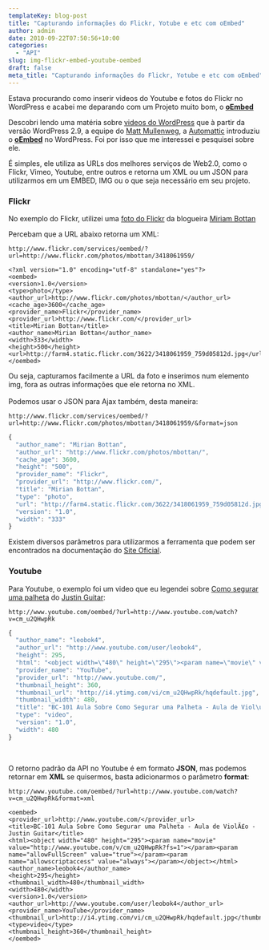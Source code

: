 ```yaml
---
templateKey: blog-post
title: "Capturando informações do Flickr, Yotube e etc com oEmbed"
author: admin
date: 2010-09-22T07:50:56+10:00
categories:
  - "API"
slug: img-flickr-embed-youtube-oembed
draft: false
meta_title: "Capturando informações do Flickr, Yotube e etc com oEmbed"
---
```


Estava procurando como inserir videos do Youtube e fotos do Flickr no WordPress e acabei me deparando com um Projeto muito bom, o [**oEmbed**](http://www.oembed.com/)

Descobri lendo uma matéria sobre [videos do WordPress](http://meiobit.com/69943/coloque-videos-youtube-wordpress-sem-plugins/) que à partir da versão WordPress 2.9, a equipe do [Matt Mullenweg](http://ma.tt/), a [Automattic](http://automattic.com/ ) introduziu o [**oEmbed**](http://www.oembed.com/) no WordPress. Foi por isso que me interessei e pesquisei sobre ele.

É simples, ele utiliza as URLs dos melhores serviços de Web2.0, como o Flickr, Vimeo, Youtube, entre outros e retorna um XML ou um JSON para utilizarmos em um EMBED, IMG ou o que seja necessário em seu projeto.

### Flickr

No exemplo do Flickr, utilizei uma [foto do Flickr](http://www.flickr.com/photos/mbottan/3418061959/) da blogueira [Miriam Bottan](http://substantivolatil.com/)

Percebam que a URL abaixo retorna um XML:

```
http://www.flickr.com/services/oembed/?url=http://www.flickr.com/photos/mbottan/3418061959/
```

```
<?xml version="1.0" encoding="utf-8" standalone="yes"?>
<oembed>
<version>1.0</version>
<type>photo</type>
<author_url>http://www.flickr.com/photos/mbottan/</author_url>
<cache_age>3600</cache_age>
<provider_name>Flickr</provider_name>
<provider_url>http://www.flickr.com/</provider_url>
<title>Mirian Bottan</title>
<author_name>Mirian Bottan</author_name>
<width>333</width>
<height>500</height>
<url>http://farm4.static.flickr.com/3622/3418061959_759d05812d.jpg</url>
</oembed>
```

Ou seja, capturamos facilmente a URL da foto e inserimos num elemento img, fora as outras informações que ele retorna no XML.
<br>
<br>
Podemos usar o JSON para Ajax também, desta maneira:

```
http://www.flickr.com/services/oembed/?url=http://www.flickr.com/photos/mbottan/3418061959/&format=json
```

```javascript
{
  "author_name": "Mirian Bottan",
  "author_url": "http://www.flickr.com/photos/mbottan/",
  "cache_age": 3600,
  "height": "500",
  "provider_name": "Flickr",
  "provider_url": "http://www.flickr.com/",
  "title": "Mirian Bottan",
  "type": "photo",
  "url": "http://farm4.static.flickr.com/3622/3418061959_759d05812d.jpg",
  "version": "1.0",
  "width": "333"
}
```

Existem diversos parâmetros para utilizarmos a ferramenta que podem ser encontrados na documentação do [Site Oficial](http://www.oembed.com/).
<br>

### Youtube

Para Youtube, o exemplo foi um video que eu legendei sobre [Como segurar uma palheta](http://www.youtube.com/watch?v=cm_u2QHwpRk) do [Justin Guitar](http://www.justinguitar.com/):

```
http://www.youtube.com/oembed/?url=http://www.youtube.com/watch?v=cm_u2QHwpRk
```

```javascript
{
  "author_name": "leobok4",
  "author_url": "http://www.youtube.com/user/leobok4",
  "height": 295,
  "html": "<object width=\"480\" height=\"295\"><param name=\"movie\" value=\"http://www.youtube.com/v/cm_u2QHwpRk?fs=1\"></param><param name=\"allowFullScreen\" value=\"true\"></param><param name=\"allowscriptaccess\" value=\"always\"></param></object>",
  "provider_name": "YouTube",
  "provider_url": "http://www.youtube.com/",
  "thumbnail_height": 360,
  "thumbnail_url": "http://i4.ytimg.com/vi/cm_u2QHwpRk/hqdefault.jpg",
  "thumbnail_width": 480,
  "title": "BC-101 Aula Sobre Como Segurar uma Palheta - Aula de Viol\u00e3o - Justin Guitar",
  "type": "video",
  "version": "1.0",
  "width": 480
}
```
<br>

O retorno padrão da API no Youtube é em formato **JSON**, mas podemos retornar em **XML** se quisermos, basta adicionarmos o parâmetro **format**:

```
http://www.youtube.com/oembed/?url=http://www.youtube.com/watch?v=cm_u2QHwpRk&format=xml
```

```
<oembed>
<provider_url>http://www.youtube.com/</provider_url>
<title>BC-101 Aula Sobre Como Segurar uma Palheta - Aula de ViolÃ£o - Justin Guitar</title>
<html><object width="480" height="295"><param name="movie" value="http://www.youtube.com/v/cm_u2QHwpRk?fs=1"></param><param name="allowFullScreen" value="true"></param><param name="allowscriptaccess" value="always"></param></object></html>
<author_name>leobok4</author_name>
<height>295</height>
<thumbnail_width>480</thumbnail_width>
<width>480</width>
<version>1.0</version>
<author_url>http://www.youtube.com/user/leobok4</author_url>
<provider_name>YouTube</provider_name>
<thumbnail_url>http://i4.ytimg.com/vi/cm_u2QHwpRk/hqdefault.jpg</thumbnail_url>
<type>video</type>
<thumbnail_height>360</thumbnail_height>
</oembed>
```
